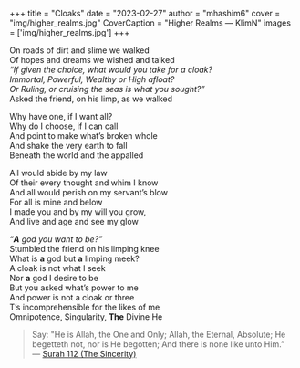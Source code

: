 +++
title = "Cloaks"
date = "2023-02-27"
author = "mhashim6"
cover = "img/higher_realms.jpg"
CoverCaption = "Higher Realms — KlimN"
images = ['img/higher_realms.jpg']
+++

On roads of dirt and slime we walked  
Of hopes and dreams we wished and talked  
_“If given the choice, what would you take for a cloak?_  
_Immortal, Powerful, Wealthy or High afloat?_  
_Or Ruling, or cruising the seas is what you sought?”_  
Asked the friend, on his limp, as we walked  

Why have one, if I want all?  
Why do I choose, if I can call  
And point to make what’s broken whole  
And shake the very earth to fall  
Beneath the world and the appalled  

All would abide by my law  
Of their every thought and whim I know  
And all would perish on my servant’s blow  
For all is mine and below  
I made you and by my will you grow,  
And live and age and see my glow  

_“**A** god you want to be?”_  
Stumbled the friend on his limping knee  
What is **a** god but **a** limping meek?  
A cloak is not what I seek  
Nor **a** god I desire to be  
But you asked what’s power to me  
And power is not a cloak or three  
T’s incomprehensible for the likes of me  
Omnipotence, Singularity, **The** Divine He  

> Say: "He is Allah, the One and Only; Allah, the Eternal, Absolute; He begetteth not, nor is He begotten; And there is none like unto Him.” \
— [Surah 112 (The Sincerity)](https://quran.com/112)
